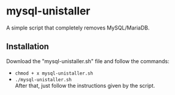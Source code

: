 # mysql-unistaller
A simple script that completely removes MySQL/MariaDB.

## Installation
Download the "mysql-unistaller.sh" file and follow the commands:
- `chmod + x mysql-unistaller.sh`
- `./mysql-unistaller.sh`<br/>
After that, just follow the instructions given by the script.
